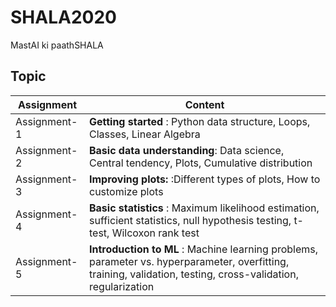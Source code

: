 # SHALA2020

MastAI ki paathSHALA

## Topic

|     Assignment           |                        Content           |
| -----------------------  |  -------------------------------------                      |
|   Assignment-1           | **Getting started** : Python data structure, Loops, Classes, Linear Algebra|
|   Assignment-2           | **Basic data understanding**: Data science, Central tendency, Plots, Cumulative distribution |
|   Assignment-3           | **Improving plots:** :Different types of plots, How to customize plots |
|   Assignment-4           | **Basic statistics** : Maximum likelihood estimation, sufficient statistics, null hypothesis testing, t-test, Wilcoxon rank test |
|   Assignment-5           | **Introduction to ML** : Machine learning problems, parameter vs. hyperparameter, overfitting, training, validation, testing, cross-validation, regularization |


